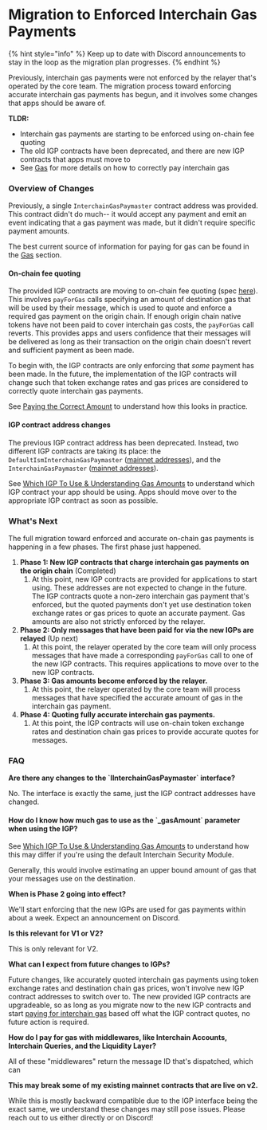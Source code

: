 # Migration to Enforced Interchain Gas Payments

{% hint style="info" %}
Keep up to date with Discord announcements to stay in the loop as the migration plan progresses.
{% endhint %}

Previously, interchain gas payments were not enforced by the relayer that's operated by the core team. The migration process toward enforcing accurate interchain gas payments has begun, and it involves some changes that apps should be aware of.

**TLDR:**

* Interchain gas payments are starting to be enforced using on-chain fee quoting
* The old IGP contracts have been deprecated, and there are new IGP contracts that apps must move to
* See [Gas](broken-reference) for more details on how to correctly pay interchain gas

### Overview of Changes

Previously, a single `InterchainGasPaymaster` contract address was provided. This contract didn't do much-- it would accept any payment and emit an event indicating that a gas payment was made, but it didn't require specific payment amounts.

The best current source of information for paying for gas can be found in the [Gas](broken-reference) section.

#### On-chain fee quoting

The provided IGP contracts are moving to on-chain fee quoting (spec [here](https://github.com/hyperlane-xyz/hips/pull/3)). This involves `payForGas` calls specifying an amount of destination gas that will be used by their message, which is used to quote and enforce a required gas payment on the origin chain. If enough origin chain native tokens have not been paid to cover interchain gas costs, the `payForGas` call reverts. This provides apps and users confidence that their messages will be delivered as long as their transaction on the origin chain doesn't revert and sufficient payment as been made.

To begin with, the IGP contracts are only enforcing that _some_ payment has been made. In the future, the implementation of the IGP contracts will change such that token exchange rates and gas prices are considered to correctly quote interchain gas payments.

See [Paying the Correct Amount](broken-reference) to understand how this looks in practice.

#### IGP contract address changes

The previous IGP contract address has been deprecated. Instead, two different IGP contracts are taking its place: the `DefaultIsmInterchainGasPaymaster` ([mainnet addresses](../../developers/addresses.md#defaultisminterchaingaspaymaster-read-here)), and the `InterchainGasPaymaster` ([mainnet addresses](../../developers/addresses.md#interchaingaspaymaster-advanced-read-here)).

See [Which IGP To Use & Understanding Gas Amounts](broken-reference) to understand which IGP contract your app should be using. Apps should move over to the appropriate IGP contract as soon as possible.

### What's Next

The full migration toward enforced and accurate on-chain gas payments is happening in a few phases. The first phase just happened.

1. &#x20;**Phase 1: New IGP contracts that charge interchain gas payments on the origin chain** (Completed)
   1. At this point, new IGP contracts are provided for applications to start using. These addresses are not expected to change in the future. The IGP contracts quote a non-zero interchain gas payment that's enforced, but the quoted payments don't yet use destination token exchange rates or gas prices to quote an accurate payment. Gas amounts are also not strictly enforced by the relayer.
2. **Phase 2: Only messages that have been paid for via the new IGPs are relayed** (Up next)
   1. At this point, the relayer operated by the core team will only process messages that have made a corresponding `payForGas` call to one of the new IGP contracts. This requires applications to move over to the new IGP contracts.
3. **Phase 3: Gas amounts become enforced by the relayer.**
   1. At this point, the relayer operated by the core team will process messages that have specified the accurate amount of gas in the interchain gas payment.
4. **Phase 4: Quoting fully accurate interchain gas payments.**
   1. At this point, the IGP contracts will use on-chain token exchange rates and destination chain gas prices to provide accurate quotes for messages.

### FAQ

**Are there any changes to the \`IInterchainGasPaymaster\` interface?**

No. The interface is exactly the same, just the IGP contract addresses have changed.

#### How do I know how much gas to use as the \`\_gasAmount\` parameter when using the IGP?

See [Which IGP To Use & Understanding Gas Amounts](broken-reference) to understand how this may differ if you're using the default Interchain Security Module.

Generally, this would involve estimating an upper bound amount of gas that your messages use on the destination.

**When is Phase 2 going into effect?**

We'll start enforcing that the new IGPs are used for gas payments within about a week. Expect an announcement on Discord.

**Is this relevant for V1 or V2?**

This is only relevant for V2.

**What can I expect from future changes to IGPs?**

Future changes, like accurately quoted interchain gas payments using token exchange rates and destination chain gas prices, won't involve new IGP contract addresses to switch over to. The new provided IGP contracts are upgradeable, so as long as you migrate now to the new IGP contracts and start [paying for interchain gas](broken-reference) based off what the IGP contract quotes, no future action is required.

**How do I pay for gas with middlewares, like Interchain Accounts, Interchain Queries, and the Liquidity Layer?**

All of these "middlewares" return the message ID that's dispatched, which can&#x20;

**This may break some of my existing mainnet contracts that are live on v2.**

While this is mostly backward compatible due to the IGP interface being the exact same, we understand these changes may still pose issues. Please reach out to us either directly or on Discord!
